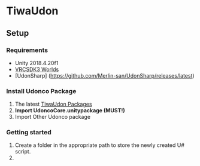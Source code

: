 # TiwaUdon

## Setup

### Requirements

- Unity 2018.4.20f1
- [VRCSDK3 Worlds](https://vrchat.com/home/download)
- [UdonSharp] (https://github.com/Merlin-san/UdonSharp/releases/latest)

### Install Udonco Package

1. The latest [TiwaUdon Packages](https://github.com/tiwa0510/TiwaUdon/releases/)
2. **Import UdoncoCore.unitypackage (MUST!)**
3. Import Other Udonco package

### Getting started

1. Create a folder in the appropriate path to store the newly created U# script.
2. 
